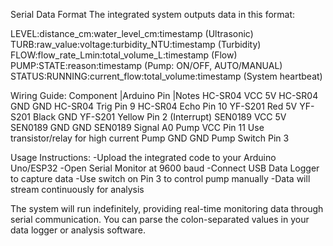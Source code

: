 Serial Data Format
The integrated system outputs data in this format:

LEVEL:distance_cm:water_level_cm:timestamp (Ultrasonic)
TURB:raw_value:voltage:turbidity_NTU:timestamp (Turbidity)
FLOW:flow_rate_Lmin:total_volume_L:timestamp (Flow)
PUMP:STATE:reason:timestamp (Pump: ON/OFF, AUTO/MANUAL)
STATUS:RUNNING:current_flow:total_volume:timestamp (System heartbeat)

Wiring Guide:
Component               |Arduino Pin                                    |Notes
HC-SR04 VCC              5V
HC-SR04 GND              GND
HC-SR04 Trig             Pin 9
HC-SR04 Echo             Pin 10
YF-S201 Red              5V
YF-S201 Black            GND
YF-S201 Yellow           Pin 2 (Interrupt)
SEN0189 VCC              5V
SEN0189 GND              GND
SEN0189 Signal           A0
Pump VCC                 Pin 11                                          Use transistor/relay for high current
Pump GND                 GND 
Pump Switch              Pin 3

Usage Instructions:
-Upload the integrated code to your Arduino Uno/ESP32
-Open Serial Monitor at 9600 baud
-Connect USB Data Logger to capture data
-Use switch on Pin 3 to control pump manually
-Data will stream continuously for analysis

The system will run indefinitely, providing real-time monitoring data through serial communication. You can parse the colon-separated values in your data logger or analysis software.
